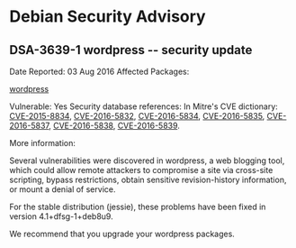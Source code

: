 
Debian Security Advisory
========================


DSA-3639-1 wordpress -- security update
---------------------------------------



Date Reported:
03 Aug 2016
Affected Packages:

[wordpress](https://packages.debian.org/src:wordpress)

Vulnerable:
Yes
Security database references:
In Mitre's CVE dictionary: [CVE-2015-8834](https://security-tracker.debian.org/tracker/CVE-2015-8834), [CVE-2016-5832](https://security-tracker.debian.org/tracker/CVE-2016-5832), [CVE-2016-5834](https://security-tracker.debian.org/tracker/CVE-2016-5834), [CVE-2016-5835](https://security-tracker.debian.org/tracker/CVE-2016-5835), [CVE-2016-5837](https://security-tracker.debian.org/tracker/CVE-2016-5837), [CVE-2016-5838](https://security-tracker.debian.org/tracker/CVE-2016-5838), [CVE-2016-5839](https://security-tracker.debian.org/tracker/CVE-2016-5839).  

More information:

Several vulnerabilities were discovered in wordpress, a web blogging
tool, which could allow remote attackers to compromise a site via
cross-site scripting, bypass restrictions, obtain sensitive
revision-history information, or mount a denial of service.


For the stable distribution (jessie), these problems have been fixed in
version 4.1+dfsg-1+deb8u9.


We recommend that you upgrade your wordpress packages.





